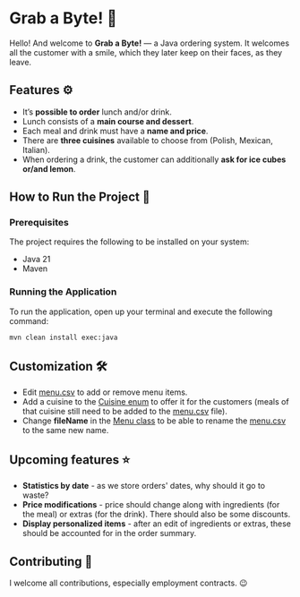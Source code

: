 # Grab a Byte! 🍴

Hello! And welcome to **Grab a Byte!** — a Java ordering system. It welcomes all the customer with a smile, which they
later keep on their faces, as they leave.

## Features ⚙️️

- It’s **possible to order** lunch and/or drink.
- Lunch consists of a **main course and dessert**.
- Each meal and drink must have a **name and price**.
- There are **three cuisines** available to choose from (Polish, Mexican, Italian).
- When ordering a drink, the customer can additionally **ask for ice cubes or/and lemon**.

## How to Run the Project 🚀

### Prerequisites

The project requires the following to be installed on your system:

- Java 21
- Maven

### Running the Application

To run the application, open up your terminal and execute the following command:

```bash
mvn clean install exec:java
```

## Customization 🛠

- Edit [menu.csv](src/main/resources/menu.csv) to add or remove menu items.
- Add a cuisine to the [Cuisine enum](src/main/java/com/antypo/grababyte/menu/model/Cuisine.java) to offer it for the
  customers (meals of that cuisine still need to be added to the [menu.csv](src/main/resources/menu.csv) file).
- Change **fileName** in the [Menu class](src/main/java/com/antypo/grababyte/menu/Menu.java) to be able to rename
  the [menu.csv](src/main/resources/menu.csv) to the same new name.

## Upcoming features ⭐

- **Statistics by date** - as we store orders' dates, why should it go to waste?
- **Price modifications** - price should change along with ingredients (for the meal) or extras (for the drink). There
  should also be some discounts.
- **Display personalized items** - after an edit of ingredients or extras, these should be accounted for in the order
  summary.

## Contributing 🤝

I welcome all contributions, especially employment contracts. 😉